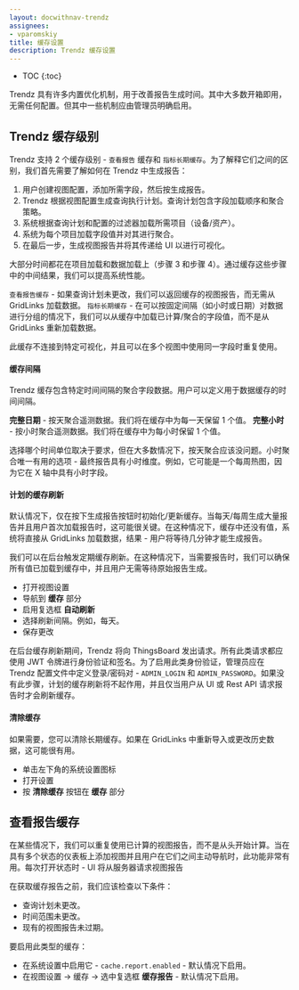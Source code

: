```yaml
---
layout: docwithnav-trendz
assignees:
- vparomskiy
title: 缓存设置
description: Trendz 缓存设置
---
```


* TOC
{:toc}

Trendz 具有许多内置优化机制，用于改善报告生成时间。其中大多数开箱即用，无需任何配置。但其中一些机制应由管理员明确启用。

## Trendz 缓存级别

Trendz 支持 2 个缓存级别 - `查看报告` 缓存和 `指标长期缓存`。为了解释它们之间的区别，我们首先需要了解如何在 Trendz 中生成报告：

1. 用户创建视图配置，添加所需字段，然后按生成报告。
2. Trendz 根据视图配置生成查询执行计划。查询计划包含字段加载顺序和聚合策略。
3. 系统根据查询计划和配置的过滤器加载所需项目（设备/资产）。
4. 系统为每个项目加载字段值并对其进行聚合。
5. 在最后一步，生成视图报告并将其传递给 UI 以进行可视化。

大部分时间都花在项目加载和数据加载上（步骤 3 和步骤 4）。通过缓存这些步骤中的中间结果，我们可以提高系统性能。

`查看报告缓存` - 如果查询计划未更改，我们可以返回缓存的视图报告，而无需从 GridLinks 加载数据。
`指标长期缓存` - 在可以按固定间隔（如小时或日期）对数据进行分组的情况下，我们可以从缓存中加载已计算/聚合的字段值，而不是从 GridLinks 重新加载数据。

此缓存不连接到特定可视化，并且可以在多个视图中使用同一字段时重复使用。

#### 缓存间隔

Trendz 缓存包含特定时间间隔的聚合字段数据。用户可以定义用于数据缓存的时间间隔。

**完整日期** - 按天聚合遥测数据。我们将在缓存中为每一天保留 1 个值。
**完整小时** - 按小时聚合遥测数据。我们将在缓存中为每小时保留 1 个值。

选择哪个时间单位取决于要求，但在大多数情况下，按天聚合应该没问题。小时聚合唯一有用的选项 - 最终报告具有小时维度。例如，它可能是一个每周热图，因为它在 X 轴中具有小时字段。

#### 计划的缓存刷新

默认情况下，仅在按下生成报告按钮时初始化/更新缓存。当每天/每周生成大量报告并且用户首次加载报告时，这可能很关键。在这种情况下，缓存中还没有值，系统将直接从 GridLinks 加载数据，结果 - 用户将等待几分钟才能生成报告。

我们可以在后台触发定期缓存刷新。在这种情况下，当需要报告时，我们可以确保所有值已加载到缓存中，并且用户无需等待原始报告生成。

* 打开视图设置
* 导航到 **缓存** 部分
* 启用复选框 **自动刷新**
* 选择刷新间隔。例如，每天。
* 保存更改

在后台缓存刷新期间，Trendz 将向 ThingsBoard 发出请求。所有此类请求都应使用 JWT 令牌进行身份验证和签名。为了启用此类身份验证，管理员应在 Trendz 配置文件中定义登录/密码对 - `ADMIN_LOGIN` 和 `ADMIN_PASSWORD`。如果没有此步骤，计划的缓存刷新将不起作用，并且仅当用户从 UI 或 Rest API 请求报告时才会刷新缓存。

#### 清除缓存

如果需要，您可以清除长期缓存。如果在 GridLinks 中重新导入或更改历史数据，这可能很有用。

* 单击左下角的系统设置图标
* 打开设置
* 按 **清除缓存** 按钮在 **缓存** 部分

## 查看报告缓存

在某些情况下，我们可以重复使用已计算的视图报告，而不是从头开始计算。当在具有多个状态的仪表板上添加视图并且用户在它们之间主动导航时，此功能非常有用。每次打开状态时 - UI 将从服务器请求视图报告

在获取缓存报告之前，我们应该检查以下条件：

* 查询计划未更改。
* 时间范围未更改。
* 现有的视图报告未过期。

要启用此类型的缓存：

* 在系统设置中启用它 - `cache.report.enabled` - 默认情况下启用。
* 在视图设置 -> 缓存 -> 选中复选框 **缓存报告** - 默认情况下启用。